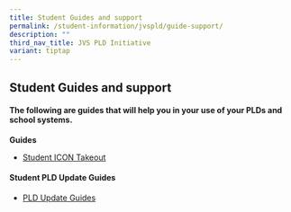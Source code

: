 ```yaml
---
title: Student Guides and support
permalink: /student-information/jvspld/guide-support/
description: ""
third_nav_title: JVS PLD Initiative
variant: tiptap
---
```

<h2>Student Guides and support</h2>
<h4>The following are guides that will help you in your use of your PLDs and school systems.</h4>
<p><strong>Guides</strong>
<br>
</p>
<ul data-tight="true" class="tight">
<li>
<p><a href="/files/JVS iCON_Google Takeout_Guide_for_Students.pdf" rel="noopener noreferrer nofollow" target="_blank">Student ICON Takeout</a>
</p>
</li>
</ul>
<h4>Student PLD Update Guides</h4>
<ul data-tight="true" class="tight">
<li>
<p><a href="/files/Manual%20Update%20of%20Google%20Firmware%20R98%20Guide.pdf" rel="noopener noreferrer nofollow" target="_blank">PLD Update Guides</a>
</p>
</li>
</ul>
<p></p>